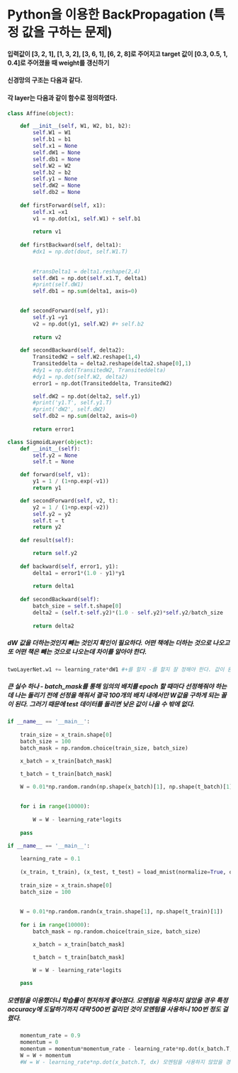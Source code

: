 
# Python을 이용한 BackPropagation (특정 값을 구하는 문제)
#### 입력값이 [3, 2, 1], [1, 3, 2], [3, 6, 1], [6, 2, 8]로 주어지고 target 값이 [0.3, 0.5, 1, 0.4]로 주어졌을 때 weight를 갱신하기

#### 신경망의 구조는 다음과 같다.


#### 각 layer는 다음과 같이 함수로 정의하였다.
```python
class Affine(object):

    def __init__(self, W1, W2, b1, b2):
        self.W1 = W1
        self.b1 = b1
        self.x1 = None
        self.dW1 = None
        self.db1 = None
        self.W2 = W2
        self.b2 = b2
        self.y1 = None
        self.dW2 = None
        self.db2 = None
        
    def firstForward(self, x1):
        self.x1 =x1
        v1 = np.dot(x1, self.W1) + self.b1
        
        return v1
    
    def firstBackward(self, delta1):
        #dx1 = np.dot(dout, self.W1.T)
        
        
        #transDelta1 = delta1.reshape(2,4)
        self.dW1 = np.dot(self.x1.T, delta1)
        #print(self.dW1)
        self.db1 = np.sum(delta1, axis=0)

    
    def secondForward(self, y1):
        self.y1 =y1
        v2 = np.dot(y1, self.W2) #+ self.b2
    
        return v2
    
    def secondBackward(self, delta2):
        TransitedW2 = self.W2.reshape(1,4)
        Transiteddelta = delta2.reshape(delta2.shape[0],1)
        #dy1 = np.dot(TransitedW2, Transiteddelta)
        #dy1 = np.dot(self.W2, delta2)
        error1 = np.dot(Transiteddelta, TransitedW2)

        self.dW2 = np.dot(delta2, self.y1)
        #print('y1.T', self.y1.T)
        #print('dW2', self.dW2)
        self.db2 = np.sum(delta2, axis=0)
        
        return error1
```
```python
class SigmoidLayer(object):
    def __init__(self):
        self.y2 = None
        self.t = None    

    def forward(self, v1):
        y1 = 1 / (1+np.exp(-v1))                
        return y1

    def secondForward(self, v2, t):
        y2 = 1 / (1+np.exp(-v2))
        self.y2 = y2
        self.t = t        
        return y2
    
    def result(self):

        return self.y2
    
    def backward(self, error1, y1):
        delta1 = error1*(1.0 - y1)*y1
        
        return delta1
        
    def secondBackward(self):
        batch_size = self.t.shape[0]        
        delta2 = (self.t-self.y2)*(1.0 - self.y2)*self.y2/batch_size      
        
        return delta2
```


##### dW 값을 더하는것인지 빼는 것인지 확인이 필요하다. 어떤 책에는 더하는 것으로 나오고 또 어떤 책은 빼는 것으로 나오는데 차이를 알아야 한다.
```python
twoLayerNet.w1 += learning_rate*dW1 #+를 할지 -를 할지 잘 정해야 한다. 값이 완전히 달라질 수 있다.
```

##### 큰 실수 하나 - batch_mask를 통해 임의의 배치를 epoch 할 때마다 선정해줘야 하는데 나는 돌리기 전에 선정을 해줘서 결국 100개의 배치 내에서만 W값을 구하게 되는 꼴이 된다. 그러기 때문에 test 데이터를 돌리면 낮은 값이 나올 수 밖에 없다.
```python
if __name__ == '__main__':
    
    train_size = x_train.shape[0]
    batch_size = 100
    batch_mask = np.random.choice(train_size, batch_size)

    x_batch = x_train[batch_mask]

    t_batch = t_train[batch_mask]
    
    W = 0.01*np.random.randn(np.shape(x_batch)[1], np.shape(t_batch)[1])

    
    for i in range(10000):
        
        W = W - learning_rate*logits
    
    pass
```
```python
if __name__ == '__main__':
    
    learning_rate = 0.1
    
    (x_train, t_train), (x_test, t_test) = load_mnist(normalize=True, one_hot_label=True)
    
    train_size = x_train.shape[0]
    batch_size = 100
   
    
    W = 0.01*np.random.randn(x_train.shape[1], np.shape(t_train)[1])
    
    for i in range(10000):
        batch_mask = np.random.choice(train_size, batch_size)

        x_batch = x_train[batch_mask]

        t_batch = t_train[batch_mask]

        W = W - learning_rate*logits
    
    pass
```
##### 모멘텀을 이용했더니 학습률이 현저하게 좋아졌다. 모멘텀을 적용하지 않았을 경우 특정 accuracy에 도달하기까지 대략 500번 걸리던 것이 모멘텀을 사용하니 100번 정도 걸렸다.
```python
    momentum_rate = 0.9
    momentum = 0
    momentum = momentum*momentum_rate - learning_rate*np.dot(x_batch.T, dx) 
    W = W + momentum
    #W = W - learning_rate*np.dot(x_batch.T, dx) 모멘텀을 사용하지 않았을 경우의 코드
```